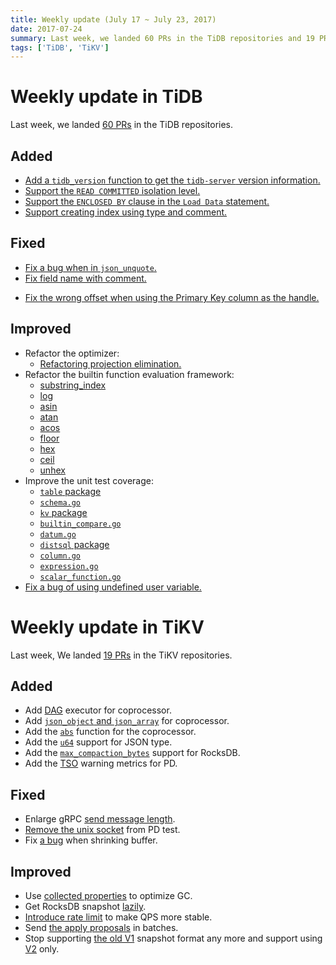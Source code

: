 ```yaml
---
title: Weekly update (July 17 ~ July 23, 2017)
date: 2017-07-24
summary: Last week, we landed 60 PRs in the TiDB repositories and 19 PRs in the TiKV repositories.
tags: ['TiDB', 'TiKV']
---
```


# Weekly update in TiDB

Last week, we landed [60 PRs](https://github.com/pingcap/tidb/pulls?utf8=%E2%9C%93&q=is%3Apr%20is%3Amerged%20merged%3A2017-07-17..2017-07-23%20) in the TiDB repositories.

## Added
* [Add a `tidb_version` function to get the `tidb-server` version information.](https://github.com/pingcap/tidb/pull/3592)
* [Support the `READ COMMITTED` isolation level.](https://github.com/pingcap/tidb/pull/3619)
* [Support the `ENCLOSED BY` clause in the `Load Data` statement.](https://github.com/pingcap/tidb/pull/3759)
* [Support creating index using type and comment.](https://github.com/pingcap/tidb/pull/3814)

## Fixed
* [Fix a bug when in `json_unquote`.](https://github.com/pingcap/tidb/pull/3764)
* [Fix field name with comment.](https://github.com/pingcap/tidb/pull/3767)
- [Fix the wrong offset when using the Primary Key column as the handle.](https://github.com/pingcap/tidb/pull/3820)

## Improved
* Refactor the optimizer:
  - [Refactoring projection elimination.](https://github.com/pingcap/tidb/pull/3687)
* Refactor the builtin function evaluation framework:
  - [substring_index](https://github.com/pingcap/tidb/pull/3760)
  - [log](https://github.com/pingcap/tidb/pull/3763)
  - [asin](https://github.com/pingcap/tidb/pull/3765)
  - [atan](https://github.com/pingcap/tidb/pull/3788)
  - [acos](https://github.com/pingcap/tidb/pull/3789)
  - [floor](https://github.com/pingcap/tidb/pull/3791)
  - [hex](https://github.com/pingcap/tidb/pull/3794)
  - [ceil](https://github.com/pingcap/tidb/pull/3819)
  - [unhex](https://github.com/pingcap/tidb/pull/3830)
* Improve the unit test coverage:
  - [`table` package](https://github.com/pingcap/tidb/pull/3770)
  - [`schema.go`](https://github.com/pingcap/tidb/pull/3779)
  - [`kv` package](https://github.com/pingcap/tidb/pull/3790)
  - [`builtin_compare.go`](https://github.com/pingcap/tidb/pull/3792)
  - [`datum.go`](https://github.com/pingcap/tidb/pull/3795)
  - [`distsql` package](https://github.com/pingcap/tidb/pull/3806)
  - [`column.go`](https://github.com/pingcap/tidb/pull/3822)
  - [`expression.go`](https://github.com/pingcap/tidb/pull/3828)
  - [`scalar_function.go`](https://github.com/pingcap/tidb/pull/3840)
* [Fix a bug of using undefined user variable.](https://github.com/pingcap/tidb/pull/3776)

# Weekly update in TiKV

Last week, We landed [19 PRs](https://github.com/search?utf8=%E2%9C%93&q=repo%3Apingcap%2Ftikv+repo%3Apingcap%2Fpd+is%3Apr+is%3Amerged+merged%3A2017-07-16..2017-07-22&type=Issues) in the TiKV repositories.

## Added

* Add [DAG](https://github.com/pingcap/tikv/pull/1975) executor for coprocessor.
* Add [`json_object` and `json_array`](https://github.com/pingcap/tikv/pull/2025) for coprocessor.
* Add the [`abs`](https://github.com/pingcap/tikv/pull/2033) function for the coprocessor.
* Add the [`u64`](https://github.com/pingcap/tikv/pull/2044) support for JSON type.
* Add the [`max_compaction_bytes`](https://github.com/pingcap/tikv/pull/2047) support for RocksDB.
* Add the [TSO](https://github.com/pingcap/pd/pull/683) warning metrics for PD.

## Fixed

* Enlarge gRPC [send message length](https://github.com/pingcap/tikv/pull/2040).
* [Remove the unix socket](https://github.com/pingcap/pd/pull/684) from PD test.
* Fix [a bug](https://github.com/pingcap/tikv/pull/2065) when shrinking buffer.

## Improved

* Use [collected properties](https://github.com/pingcap/tikv/pull/1971) to optimize GC. 
* Get RocksDB snapshot [lazily](https://github.com/pingcap/tikv/pull/2045).
* [Introduce rate limit](https://github.com/pingcap/tikv/pull/2050) to make QPS more stable.
* Send [the apply proposals](https://github.com/pingcap/tikv/pull/2051) in batches.
* Stop supporting [the old V1](https://github.com/pingcap/tikv/pull/2053) snapshot format any more and support using [V2](https://github.com/pingcap/tikv/pull/2057) only.
